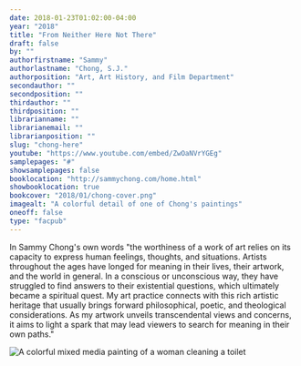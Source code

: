 ```yaml
---
date: 2018-01-23T01:02:00-04:00
year: "2018"
title: "From Neither Here Not There"
draft: false
by: ""
authorfirstname: "Sammy"
authorlastname: "Chong, S.J."
authorposition: "Art, Art History, and Film Department"
secondauthor: ""
secondposition: ""
thirdauthor: ""
thirdposition: ""
librarianname: ""
librarianemail: ""
librarianposition: ""
slug: "chong-here"
youtube: "https://www.youtube.com/embed/ZwOaNVrYGEg"
samplepages: "#"
showsamplepages: false
booklocation: "http://sammychong.com/home.html"
showbooklocation: true
bookcover: "2018/01/chong-cover.png"
imagealt: "A colorful detail of one of Chong's paintings"
oneoff: false
type: "facpub"
---
```


In Sammy Chong's own words "the worthiness of a work of art relies on its capacity to express human feelings, thoughts, and situations. Artists throughout the ages have longed for meaning in their lives, their artwork, and the world in general. In a conscious or unconscious way, they have struggled to find answers to their existential questions, which ultimately became a spiritual quest.  My art practice connects with this rich artistic heritage that usually brings forward philosophical, poetic, and theological considerations. As my artwork unveils transcendental views and concerns, it aims to light a spark that may lead viewers to search for meaning in their own paths."

<img src="/theme/img/facpub/2018/01/waterqueen.jpg" alt="A colorful mixed media painting of a woman cleaning a toilet">
